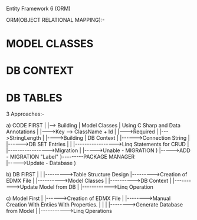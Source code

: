 Entity Framework 6 (ORM)

ORM(OBJECT RELATIONAL MAPPING):-

# MODEL CLASSES
# DB CONTEXT
# DB TABLES

3 Approaches:-

a) CODE FIRST
     |
     |--> Building
     |    Model Classes
     |    Using C Sharp and Data Annotations
     |                          |--->Key --> ClassName + Id
     |                          |--->Required
     |                          |--->StringLength
     |
     |---->Building
     |     DB Context
     |          |------>Connection String
     |          |------>DB SET Entries
     |
     |
     |----------------->Linq Statements for CRUD
     |
     |----------------->Migration
                            |
                            |----->Unable - MIGRATION        )
                            |----->ADD - MIGRATION "Label"     }---------PACKAGE MANAGER  
                            |----->Update - Database         ) 


  b) DB FIRST
      |
      |
      |--------->Table Structure Design
      |--------->Creation of EDMX File
      |                        |---------->Model Classes
      |                        |---------->DB Context
      |                        |---------->Update Model from DB
      |
      |------------>Linq Operation

  
   c) Model First
      |
      |------>Creation of EDMX File
      |             |-------->Manual Creation With Entiies With Properties.
      |             |
      |             |-------->Generate Database from Model
      |
      |----------->Linq Qperations
      
      



    






      
